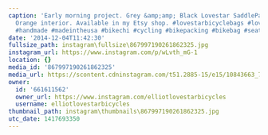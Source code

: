 ```yaml
---
caption: 'Early morning project. Grey &amp;amp; Black Lovestar SaddlePack with Blaze
  Orange interior. Available in my Etsy shop. #lovestarbicyclebags #lovestarbicycles
  #handmade #madeintheusa #bikechi #cycling #bikepacking #bikebag #seatpack #SewRad'
date: '2014-12-04T11:42:30'
fullsize_path: instagram\fullsize\867997190261862325.jpg
instagram_url: https://www.instagram.com/p/wLvth_mG-1
location: {}
media_id: '867997190261862325'
media_url: https://scontent.cdninstagram.com/t51.2885-15/e15/10843663_728519020549674_364947882_n.jpg?ig_cache_key=ODY3OTk3MTkwMjYxODYyMzI1.2
owner:
  id: '661611562'
  owner_url: https://www.instagram.com/elliotlovestarbicycles
  username: elliotlovestarbicycles
thumbnail_path: instagram\thumbnails\867997190261862325.jpg
utc_date: 1417693350
---
```

